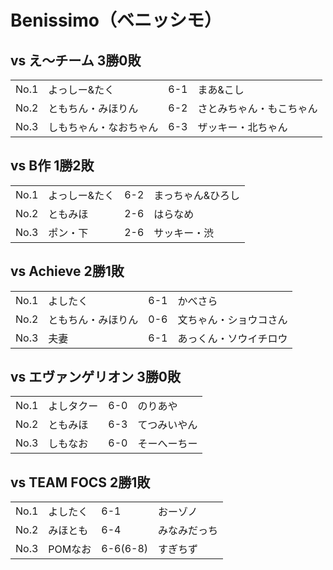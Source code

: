 # Benissimo（ベニッシモ）

## vs え～チーム 3勝0敗

|   |   |   |   |
|---|---|---|---|
| No.1 | よっしー&たく | 6-1 | まあ&こし |
| No.2 | ともちん・みほりん | 6-2 | さとみちゃん・もこちゃん |
| No.3 | しもちゃん・なおちゃん | 6-3 | ザッキー・北ちゃん |

## vs B作 1勝2敗

|   |   |   |   |
|---|---|---|---|
| No.1 | よっしー&たく | 6-2 | まっちゃん&ひろし  |
| No.2 | ともみほ | 2-6 | はらなめ |
| No.3 | ポン・下 | 2-6 | サッキー・渋 |

## vs Achieve 2勝1敗

|   |   |   |   |
|---|---|---|---|
| No.1 | よしたく | 6-1 | かべさら |
| No.2 | ともちん・みほりん  | 0-6 | 文ちゃん・ショウコさん  |
| No.3 | 夫妻 | 6-1 | あっくん・ソウイチロウ |

## vs エヴァンゲリオン 3勝0敗

|   |   |   |   |
|---|---|---|---|
| No.1 | よしタクー | 6-0 | のりあや |
| No.2 | ともみほ | 6-3 | てつみいやん |
| No.3 | しもなお | 6-0 | そーへーちー |

## vs TEAM FOCS 2勝1敗

|   |   |   |   |
|---|---|---|---|
| No.1 | よしたく | 6-1 | おーゾノ |
| No.2 | みほとも | 6-4 | みなみだっち |
| No.3 | POMなお | 6-6(6-8) | すぎちず |

